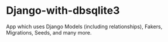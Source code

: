 # Django-with-dbsqlite3
App which uses Django Models (including  relationships), Fakers, Migrations, Seeds, and many more.
